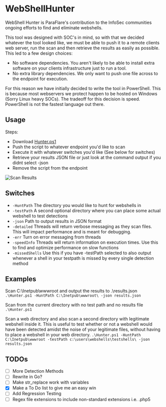 # WebShellHunter
WebShell Hunter is ParaFlare's contribution to the InfoSec communities ongoing efforts to find and eliminate webshells.

This tool was designed with SOC's in mind, so with that we decided whatever the tool looked like, we must be able to push it to a remote clients web server, run the scan and then retrieve the results as easily as possible. This led to a few design choices:

- No software dependencies. You aren't likely to be able to install extra software on your clients infrastructure just to run a tool.
- No extra library dependencies. We only want to push one file across to the endpoint for execution.

For this reason we have initially decided to write the tool in PowerShell. This is because most webservers we protect happen to be hosted on Windows (Sorry Linux heavy SOCs). The tradeoff for this decision is speed. PowerShell is not the fastest language out there.

## Usage

Steps:
- Download [Hunter.ps1](https://github.com/ParaFlare/WebShellHunter/blob/master/Hunter.ps1)
- Push the script to whatever endpoint you'd like to scan
- Execute it with whatever switches you'd like (See below for switches)
- Retrieve your results JSON file or just look at the command output if you didnt select -json
- Remove the script from the endpoint

![Scan Results](https://github.com/ParaFlare/WebShellHunter/blob/master/Images/results.PNG)

## Switches

* `-HuntPath`
   The directory you would like to hunt for webshells in
* `-testPath`
   A second optional directory where you can place some actual webshell to test detections
* `-json`
  Path to output results in JSON format
* `-detailed`
 Threads will return verbose messaging as they scan files.
 This will impact performance and is meant for debugging.
* `-err`
 Turn on error messaging from threads
* `-speedInfo`
  Threads will return information on execution times.
  Use this to find and optimize performance on slow functions
* `-missedShells`
  Use this if you have -testPath selected to also output whenever a shell in your testpath is missed by every single detection method
  
## Examples

Scan C:\Inetpub\wwwroot and output the results to .\results.json
`.\Hunter.ps1 -HuntPath C:\Inetpub\wwwroot\ -json results.json`

Scan from the current directory with no test path and no results file
`.\Hunter.ps1`

Scan a web directory and also scan a second directory with legitimate webshell inside it. This is useful
to test whether or not a webshell would have been detected amidst the noise of your legitimate files, without having
to place a webshell in your web directory.
`.\Hunter.ps1 -HuntPath C:\Inetpub\wwwroot -testPath c:\users\webshells\testshells\ -json results.json`


## TODOs

- [ ] More Detection Methods
- [ ] Rewrite in Go?
- [ ] Make str_replace work with variables
- [X] Make a To Do list to give me an easy win
- [ ] Add Regression Testing
- [ ] Regex file extensions to include non-standard extensions i.e. .php5
